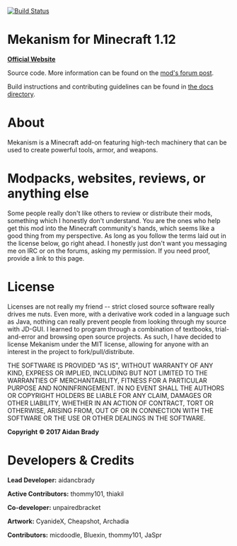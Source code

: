 ﻿[![Build Status](https://travis-ci.org/aidancbrady/Mekanism.svg?branch=master)](https://travis-ci.org/aidancbrady/Mekanism)

# Mekanism for Minecraft 1.12 #

[**Official Website**](http://aidancbrady.com/mekanism/)

Source code.  More information can be found on the [mod's forum post](http://www.minecraftforum.net/topic/1361286-164-mekanism-557-universal-cable-dynamic-tanks-wind-power/).

Build instructions and contributing guidelines can be found in [the docs directory](https://github.com/aidancbrady/Mekanism/tree/master/docs).

# About #

Mekanism is a Minecraft add-on featuring high-tech machinery that can be used to create powerful tools, armor, and weapons.

# Modpacks, websites, reviews, or anything else #

Some people really don't like others to review or distribute their mods, something which I honestly don't understand.  You are the ones who help get this mod into the Minecraft community's hands, which seems like a good thing from my perspective.
As long as you follow the terms laid out in the license below, go right ahead.  I honestly just don't want you messaging me on IRC or on the forums, asking my permission.  If you need proof, provide a link to this page.

# License #

Licenses are not really my friend -- strict closed source software really drives me nuts.  Even more, with a derivative work coded in a language such as Java, nothing can really prevent people from looking through my source with JD-GUI.  I learned to program through a combination of textbooks, trial-and-error and browsing open source projects.  As such, I have decided to license Mekanism under the MIT license, allowing for anyone with an interest in the project to fork/pull/distribute.

THE SOFTWARE IS PROVIDED "AS IS", WITHOUT WARRANTY OF ANY KIND, EXPRESS OR IMPLIED, INCLUDING BUT NOT LIMITED TO THE WARRANTIES OF MERCHANTABILITY, FITNESS FOR A PARTICULAR PURPOSE AND NONINFRINGEMENT. IN NO EVENT SHALL THE AUTHORS OR COPYRIGHT HOLDERS BE LIABLE FOR ANY CLAIM, DAMAGES OR OTHER LIABILITY, WHETHER IN AN ACTION OF CONTRACT, TORT OR OTHERWISE, ARISING FROM, OUT OF OR IN CONNECTION WITH THE SOFTWARE OR THE USE OR OTHER DEALINGS IN THE SOFTWARE.

**Copyright © 2017 Aidan Brady**

# Developers & Credits #

**Lead Developer:** aidancbrady

**Active Contributors:** thommy101, thiakil

**Co-developer:** unpairedbracket

**Artwork:** CyanideX, Cheapshot, Archadia

**Contributors:** micdoodle, Bluexin, thommy101, JaSpr
